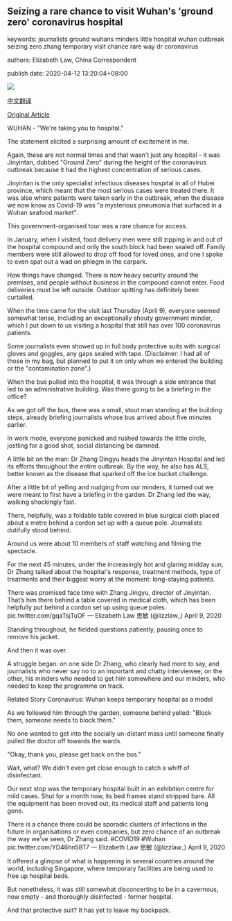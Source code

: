 ## Seizing a rare chance to visit Wuhan's 'ground zero' coronavirus hospital

keywords: journalists ground wuhans minders little hospital wuhan outbreak seizing zero zhang temporary visit chance rare way dr coronavirus

authors: Elizabeth Law, China Correspondent

publish date: 2020-04-12 13:20:04+08:00

![](https://www.straitstimes.com/sites/default/files/styles/x_large/public/articles/2020/04/12/wh-wuhanparl-1204210.jpg?itok=0CX-eIEE)

[中文翻译](Seizing%20a%20rare%20chance%20to%20visit%20Wuhan%27s%20%27ground%20zero%27%20coronavirus%20hospital_zh.md)

[Original Article](https://www.straitstimes.com/asia/east-asia/seizing-a-rare-chance-to-visit-wuhans-ground-zero-coronavirus-hospital)

WUHAN - "We're taking you to hospital."

The statement elicited a surprising amount of excitement in me.

Again, these are not normal times and that wasn't just any hospital - it was Jinyintan, dubbed "Ground Zero" during the height of the coronavirus outbreak because it had the highest concentration of serious cases.

Jinyintan is the only specialist infectious diseases hospital in all of Hubei province, which meant that the most serious cases were treated there. It was also where patients were taken early in the outbreak, when the disease we now know as Covid-19 was "a mysterious pneumonia that surfaced in a Wuhan seafood market".

This government-organised tour was a rare chance for access.

In January, when I visited, food delivery men were still zipping in and out of the hospital compound and only the south block had been sealed off. Family members were still allowed to drop off food for loved ones, and one I spoke to even spat out a wad on phlegm in the carpark.

How things have changed. There is now heavy security around the premises, and people without business in the compound cannot enter. Food deliveries must be left outside. Outdoor spitting has definitely been curtailed.

When the time came for the visit last Thursday (April 9), everyone seemed somewhat tense, including an exceptionally shouty government minder, which I put down to us visiting a hospital that still has over 100 coronavirus patients.

Some journalists even showed up in full body protective suits with surgical gloves and goggles, any gaps sealed with tape. (Disclaimer: I had all of those in my bag, but planned to put it on only when we entered the building or the "contamination zone".)

When the bus pulled into the hospital, it was through a side entrance that led to an administrative building. Was there going to be a briefing in the office?

As we got off the bus, there was a small, stout man standing at the building steps, already briefing journalists whose bus arrived about five minutes earlier.

In work mode, everyone panicked and rushed towards the little circle, jostling for a good shot, social distancing be damned.

A little bit on the man: Dr Zhang Dingyu heads the Jinyintan Hospital and led its efforts throughout the entire outbreak. By the way, he also has ALS, better known as the disease that sparked off the ice bucket challenge.

After a little bit of yelling and nudging from our minders, it turned out we were meant to first have a briefing in the garden. Dr Zhang led the way, walking shockingly fast.

There, helpfully, was a foldable table covered in blue surgical cloth placed about a metre behind a cordon set up with a queue pole. Journalists dutifully stood behind.

Around us were about 10 members of staff watching and filming the spectacle.

For the next 45 minutes, under the increasingly hot and glaring midday sun, Dr Zhang talked about the hospital's response, treatment methods, type of treatments and their biggest worry at the moment: long-staying patients.

There was promised face time with Zhang Jingyu, director of Jinyintan. That’s him there behind a table covered in medical cloth, which has been helpfully put behind a cordon set up using queue poles. pic.twitter.com/gqaTsjTuOF — Elizabeth Law 思敏 (@lizzlaw_) April 9, 2020

Standing throughout, he fielded questions patiently, pausing once to remove his jacket.

And then it was over.

A struggle began: on one side Dr Zhang, who clearly had more to say, and journalists who never say no to an important and chatty interviewee; on the other, his minders who needed to get him somewhere and our minders, who needed to keep the programme on track.

Related Story Coronavirus: Wuhan keeps temporary hospital as a model

As we followed him through the garden, someone behind yelled: "Block them, someone needs to block them."

No one wanted to get into the socially un-distant mass until someone finally pulled the doctor off towards the wards.

"Okay, thank you, please get back on the bus."

Wait, what? We didn't even get close enough to catch a whiff of disinfectant.

Our next stop was the temporary hospital built in an exhibition centre for mild cases. Shut for a month now, its bed frames stand stripped bare. All the equipment has been moved out, its medical staff and patients long gone.

There is a chance there could be sporadic clusters of infections in the future in organisations or even companies, but zero chance of an outbreak the way we’ve seen, Dr Zhang said. \#COVID19 \#Wuhan pic.twitter.com/YD46hn5BT7 — Elizabeth Law 思敏 (@lizzlaw_) April 9, 2020

It offered a glimpse of what is happening in several countries around the world, including Singapore, where temporary facilities are being used to free up hospital beds.

But nonetheless, it was still somewhat disconcerting to be in a cavernous, now empty - and thoroughly disinfected - former hospital.

And that protective suit? It has yet to leave my backpack.